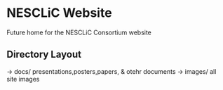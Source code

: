# NESCLiC Website
Future home for the NESCLiC Consortium website

## Directory Layout
-> docs/ presentations,posters,papers, & otehr documents
-> images/ all site images
